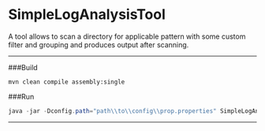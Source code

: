 # SimpleLogAnalysisTool
A tool allows to scan a directory for applicable pattern with some custom filter and grouping and produces output after scanning.


------------


###Build
```
mvn clean compile assembly:single
```


###Run
```java
java -jar -Dconfig.path="path\\to\\config\\prop.properties" SimpleLogAnalysisTool-0.1-SNAPSHOT-jar-with-dependencies.jar
```
------------